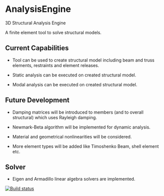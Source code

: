 # AnalysisEngine
3D Structural Analysis Engine

A finite element tool to solve structural models.

Current Capabilities
---------------------
* Tool can be used to create structural model including beam and truss elements, restraints and element releases.

* Static analysis can be executed on created structural model.

* Modal analysis can be executed on created structural model.

Future Development
--------------------
* Damping matrices will be introduced to members (and to overall structural) which uses Rayleigh damping.

* Newmark-Beta algorithm will be implemented for dynamic analysis.

* Material and geometrical nonlinearities will be considered.

* More element types will be added like Timoshenko Beam, shell element etc.

Solver
------------------
* Eigen and Armadillo linear algebra solvers are implemented. 

[![Build status](https://ci.appveyor.com/api/projects/status/6hinynxesc3hqfnk/branch/master?svg=true)](https://ci.appveyor.com/project/CanSanliturk/analysisengine/branch/master)
